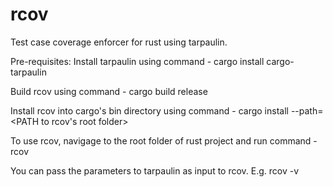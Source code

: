 # rcov
Test case coverage enforcer for rust using tarpaulin.

Pre-requisites:
Install tarpaulin using command - cargo install cargo-tarpaulin

Build rcov using command - cargo build release

Install rcov into cargo's bin directory using command - cargo install --path=<PATH to rcov's root folder>

To use rcov, navigage to the root folder of rust project and run command - rcov

You can pass the parameters to tarpaulin as input to rcov. E.g. rcov -v
